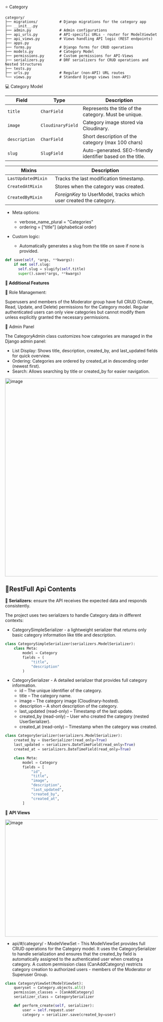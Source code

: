 ⭐ Category

```tree
category/
├── migrations/          # Django migrations for the category app
├── __init__.py
├── admin.py             # Admin configurations 
├── api_urls.py          # API-specific URLs - router for ModelViewSet
├── api_views.py         # Views handling API logic (REST endpoints)
├── apps.py              
├── forms.py             # Django forms for CRUD operations
├── models.py            # Category Model
├── permissions.py       # Custom permissions for API-Views
├── serializers.py       # DRF serializers for CRUD operations and Nested Structures
├── tests.py             
├── urls.py              # Regular (non-API) URL routes
└── views.py             # Standard Django views (non-API)
````

💻 Category Model


| Field          | Type              | Description                                                 |
|----------------|-------------------|-------------------------------------------------------------|
| `title `       | `CharField`       | Represents the title of the category. Must be unique.       |
| `image `       | `CloudinaryField` | Category image stored via Cloudinary.                       |
| `description ` | `CharField`       | Short description of the category (max 100 chars)           |
| `slug `        | `SlugField`       | Auto-generated. SEO-friendly identifier based on the title. |


| Mixins                | Description                                                        |
|-----------------------|--------------------------------------------------------------------|
| `LastUpdatedMixin  `  | Tracks the last modification timestamp.                            |
| `CreatedAtMixin  `    | Stores when the category was created.                              | 
| `CreatedByMixin  `    | *ForeignKey* to UserModel, tracks which user created the category. |

- Meta options:
  - verbose_name_plural = "Categories"
  - ordering = ["title"] (alphabetical order)

- Custom logic:
  - Automatically generates a slug from the title on save if none is provided.

````python
def save(self, *args, **kwargs):
    if not self.slug:
      self.slug = slugify(self.title)
      super().save(*args, **kwargs)
````

**🚀 Additional Features**

🔧 Role Management: 

Superusers and members of the Moderator group have full CRUD (Create, Read, Update, and Delete) permissions
for the Category model. Regular authenticated users can only view categories but cannot modify them unless explicitly
granted the necessary permissions. 


🌷 Admin Panel

The CategoryAdmin class customizes how categories are managed in the Django admin panel:
- List Display: Shows title, description, created_by, and last_updated fields for quick overview.
- Ordering: Categories are ordered by created_at in descending order (newest first). 
- Search: Allows searching by title or created_by for easier navigation.

<img width="1874" height="653" alt="image" src="https://github.com/user-attachments/assets/81928ab7-cf5f-46dc-8554-5d60385ab7a9" />


## 🌿RestFull Api Contents

**🌻 Serializers:**
 ensure the API receives the expected data and responds consistently.

The project uses two serializers to handle Category data in different contexts:
- CategorySimpleSerializer - a lightweight serializer that returns only basic category information like title and description.

````python
class CategorySimpleSerializer(serializers.ModelSerializer):
    class Meta:
        model = Category
        fields = (
            "title",
            "description"
        )
````
- CategorySerializer - A detailed serializer that provides full category information.
  - id – The unique identifier of the category.
  - title – The category name.
  - image – The category image (Cloudinary-hosted).
  - description – A short description of the category.
  - last_updated (read-only) – Timestamp of the last update.
  - created_by (read-only) – User who created the category (nested UserSerializer).
  - created_at (read-only) – Timestamp when the category was created.

````python
class CategorySerializer(serializers.ModelSerializer):
    created_by = UserSerializer(read_only=True)
    last_updated = serializers.DateTimeField(read_only=True)
    created_at = serializers.DateTimeField(read_only=True)

    class Meta:
        model = Category
        fields = [
            "id",
            "title",
            "image",
            "description",
            "last_updated",
            "created_by",
            "created_at",
        ]
````



🌻 **API Views**

<img width="1763" height="386" alt="image" src="https://github.com/user-attachments/assets/8b787f4e-5010-4589-9554-b40f313d3add" />


- api/#/category/ - ModelViewSet - This ModelViewSet provides full CRUD operations for the Category model.
It uses the CategorySerializer to handle serialization and ensures that the created_by field is automatically assigned to 
the authenticated user when creating a category. A custom permission class (CanAddCategory) restricts category creation to 
authorized users - members of the Moderator or Superuser Group.

```python
class CategoryViewSet(ModelViewSet):
    queryset = Category.objects.all()
    permission_classes = [CanAddCategory]
    serializer_class = CategorySerializer

    def perform_create(self, serializer):
        user = self.request.user
        category = serializer.save(created_by=user)

```